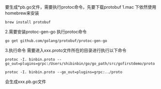 要生成*pb.go文件，需要执行protoc命令，先要下载protobuf
1.mac 下依然使用homebrew来安装

```
brew install protobuf
```
2.需要安装protoc-gen-go 执行protoc命令
```
go get github.com/golang/protobuf/protoc-gen-go
```
3.执行命令
需要进入xxx.proto文件所在的目录进行执行以下命令
```
protoc -I. binbin.proto --go_out=plugins=grpc:/Users/shibinbin/go/go_path/src/gofirstdemo/proto

protoc -I. binbin.proto --go_out=plugins=grpc:../proto
```
会生成xxx.pb.go文件